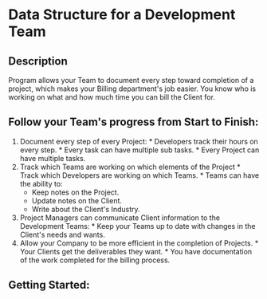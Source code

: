 # Data Structure for a Development Team

## Description

Program allows your Team to document every step toward completion of a project, which makes your Billing department's job easier. You know who is working on what and how much time you can bill the Client for.

## Follow your Team's progress from Start to Finish:
  1. Document every step of every Project:
    * Developers track their hours on every step.
    * Every task can have multiple sub tasks.
    * Every Project can have multiple tasks.
  2. Track which Teams are working on which elements of the Project
    * Track which Developers are working on which Teams.
    * Teams can have the ability to:
        * Keep notes on the Project.
        * Update notes on the Client.
        * Write about the Client's Industry.
  3. Project Managers can communicate Client information to the Development Teams:
    * Keep your Teams up to date with changes in the Client's needs and wants.
  4. Allow your Company to be more efficient in the completion of Projects.
    * Your Clients get the deliverables they want.
    * You have documentation of the work completed for the billing process.

## Getting Started:
